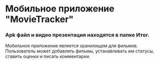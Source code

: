 # Мобильное приложение "MovieTracker"
### Apk файл и видео презентация находятся в папке Итог.
Мобильное приложение является хранилищем для фильмов. Пользователь может добавлять фильмы, устанавливать им статусы, ставить оценки и писать комментарии.

